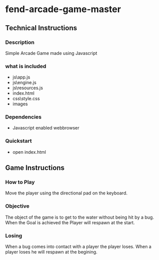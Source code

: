 # **fend-arcade-game-master**

## Technical Instructions
### Description
Simple Arcade Game made using Javascript
### what is included
* js\app.js
* js\engine.js
* js\resources.js
* index.html
* css\style.css
* images

### Dependencies
* Javascript enabled webbrowser

### Quickstart
* open index.html

## Game Instructions
### How to Play
Move the player using the directional pad on the keyboard.
### Objective
The object of the game is to get to the water without being hit by a bug.
When the Goal is achieved the Player will respawn at the start.
### Losing
When a bug comes into contact with a player the player loses.
When a player loses he will respawn at the begining.
